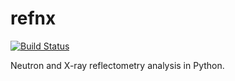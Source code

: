 refnx
=====

[![Build Status](https://travis-ci.org/andyfaff/refnx.svg?branch=master)](https://travis-ci.org/andyfaff/refnx)

Neutron and X-ray reflectometry analysis in Python.

